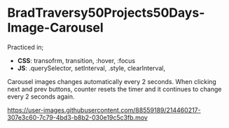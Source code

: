 # BradTraversy50Projects50Days-Image-Carousel
Practiced in;
   *  __CSS__: transofrm, transition, :hover, :focus
   *  __JS__: .querySelector, setInterval, .style, clearInterval, 
   
Carousel images changes automatically every 2 seconds. When clicking next and prev buttons, counter resets the timer and it continues to change every 2 seconds again. 

https://user-images.githubusercontent.com/88559189/214460217-307e3c60-7c79-4bd3-b8b2-030e19c5c3fb.mov

